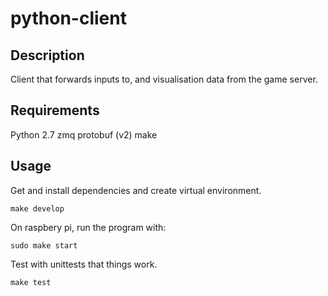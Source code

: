# python-client

## Description

Client that forwards inputs to, and visualisation data from the game server.

## Requirements

Python 2.7
zmq
protobuf (v2)
make

## Usage

Get and install dependencies and create virtual environment.
```
make develop
```

On raspbery pi, run the program with:
```
sudo make start
```

Test with unittests that things work.
```
make test
```
